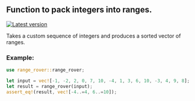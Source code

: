 ## Function to pack integers into ranges.

[![Latest version](https://img.shields.io/crates/v/range_rover.svg)](https://crates.io/crates/range_rover)

Takes a custom sequence of integers and produces a sorted vector of ranges.

### Example:
```rust
use range_rover::range_rover;

let input = vec![-1, -2, 2, 0, 7, 10, -4, 1, 3, 6, 10, -3, 4, 9, 8];
let result = range_rover(input);
assert_eq!(result, vec![-4..=4, 6..=10]);
```
